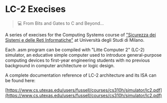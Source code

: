 # LC-2 Execises
> 💻 From Bits and Gates to C and Beyond...

A series of execises for the Computing Systems course of ["Sicurezza dei Sistemi e delle Reti Informatiche"](http://www.cosp.unimi.it/offerta_didattica/F68.htm) at Università degli Studi di Milano.  

Each .asm program can be compiled with "Litte Computer 2" (LC-2) simulator, an educative  simple computer used to
introduce general-purpose computing devices to first-year engineering students with no previous background in computer architecture or
logic design. 

A complete documentation reference of LC-2 architecture and its ISA can be found here:  

[https://www.cs.utexas.edu/users/fussell/courses/cs310h/simulator/lc2.pdf](https://www.cs.utexas.edu/users/fussell/courses/cs310h/simulator/lc2.pdf)